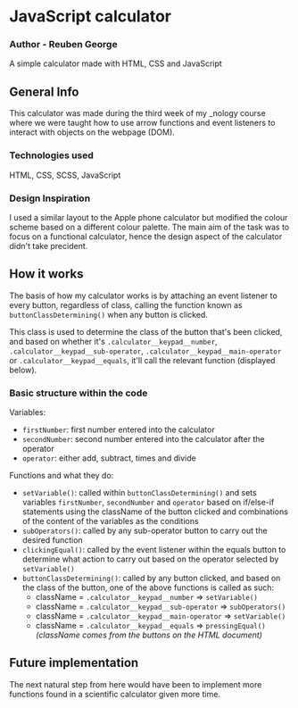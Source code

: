 # JavaScript calculator
### Author - Reuben George
A simple calculator made with HTML, CSS and JavaScript

## General Info
This calculator was made during the third week of my _nology course where we were taught how to use arrow functions and event listeners to interact with objects on the webpage (DOM).

### Technologies used
HTML, CSS, SCSS, JavaScript

### Design Inspiration
I used a similar layout to the Apple phone calculator but modified the colour scheme based on a different colour palette. The main aim of the task was to focus on a functional calculator, hence the design aspect of the calculator didn't take precident.


## How it works

The basis of how my calculator works is by attaching an event listener to every button, regardless of class, calling the function known as `buttonClassDetermining()` when any button is clicked.

This class is used to determine the class of the button that's been clicked, and based on whether it's `.calculator__keypad__number`, `.calculator__keypad__sub-operator`, `.calculator__keypad__main-operator` or `.calculator__keypad__equals`, it'll call the relevant function (displayed below).

### Basic structure within the code

Variables:
- `firstNumber`: first number entered into the calculator
- `secondNumber`: second number entered into the calculator after the operator
- `operator`: either add, subtract, times and divide


Functions and what they do:
- `setVariable()`: called within `buttonClassDetermining()` and sets variables `firstNumber`, `secondNumber` and `operator` based on if/else-if statements using the className of the button clicked and combinations of the content of the variables as the conditions
- `subOperators()`: called by any sub-operator button to carry out the desired function
- `clickingEqual()`: called by the event listener within the equals button to determine what action to carry out based on the operator selected by `setVariable()`
- `buttonClassDetermining()`: called by any button clicked, and based on the class of the button, one of the above functions is called as such:
  - className = `.calculator__keypad__number` => `setVariable()`
  - className = `.calculator__keypad__sub-operator` => `subOperators()`
  - className = `.calculator__keypad__main-operator` => `setVariable()`
  - className = `.calculator__keypad__equals` => `pressingEqual()`
  *(className comes from the buttons on the HTML document)*


## Future implementation
The next natural step from here would have been to implement more functions found in a scientific calculator given more time.